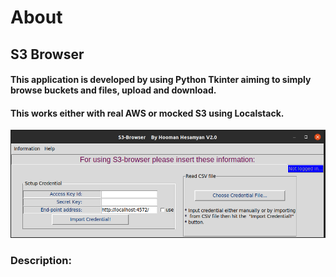 # **About**
## S3 Browser
#### This application is developed by using Python Tkinter aiming to simply browse buckets and files, upload and download.
#### This works either with real AWS or mocked S3 using Localstack.

![Idle](https://github.com/hooman734/S3-Browser-Tkinter/blob/master/screenshots/idle.png)

### **Description:**

#### 
